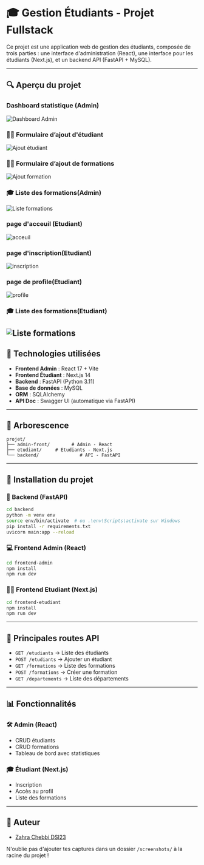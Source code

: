 # 🎓 Gestion Étudiants - Projet Fullstack

Ce projet est une application web de gestion des étudiants, composée de trois parties : une interface d'administration (React), une interface pour les étudiants (Next.js), et un backend API (FastAPI + MySQL).

---

## 🔍 Aperçu du projet
### Dashboard statistique (Admin)
![Dashboard Admin](./screenshots/Dashboard-admin.png)

### 👩‍🏫 Formulaire d’ajout d'étudiant
![Ajout étudiant](./screenshots/add-etudiant.png)
### 👩‍🏫 Formulaire d’ajout de formations
![Ajout formation](./screenshots/add-formation.png)

### 🎓 Liste des formations(Admin)
![Liste formations](./screenshots/formations-list.png)


### page d'acceuil (Etudiant)
![acceuil](./screenshots/acceuil.png)

### page d'inscription(Etudiant)
![inscription](./screenshots/inscription.png)

### page de profile(Etudiant)
![profile](./screenshots/profile.png)

### 🎓 Liste des formations(Etudiant)
![Liste formations](./screenshots/formations-list.png)
---

## 🔧 Technologies utilisées

- **Frontend Admin** : React 17 + Vite
- **Frontend Étudiant** : Next.js 14
- **Backend** : FastAPI (Python 3.11)
- **Base de données** : MySQL
- **ORM** : SQLAlchemy
- **API Doc** : Swagger UI (automatique via FastAPI)

---

## 📂 Arborescence

```
projet/
├── admin-front/        # Admin - React
├── etudiant/     # Etudiants - Next.js
└── backend/               # API - FastAPI
```

---

## 🚀 Installation du projet

### 🫠 Backend (FastAPI)
```bash
cd backend
python -m venv env
source env/bin/activate  # ou .\env\Scripts\activate sur Windows
pip install -r requirements.txt
uvicorn main:app --reload
```

### 💻 Frontend Admin (React)
```bash
cd frontend-admin
npm install
npm run dev
```

### 👨‍🏫 Frontend Etudiant (Next.js)
```bash
cd frontend-etudiant
npm install
npm run dev
```

---

## 🔗 Principales routes API

- `GET /etudiants` → Liste des étudiants
- `POST /etudiants` → Ajouter un étudiant
- `GET /formations` → Liste des formations
- `POST /formations` → Créer une formation
- `GET /departements` → Liste des départements

---

## 📊 Fonctionnalités

### 🛠 Admin (React)
- CRUD étudiants
- CRUD formations
- Tableau de bord avec statistiques

### 🎓 Étudiant (Next.js)
- Inscription
- Accès au profil
- Liste des formations

---

## 👤 Auteur

- [Zahra Chebbi DSI23](https://github.com/zahra706)

N'oublie pas d'ajouter tes captures dans un dossier `/screenshots/` à la racine du projet !

